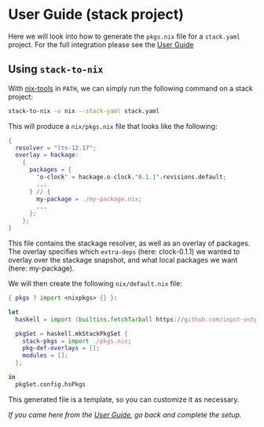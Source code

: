 # User Guide (stack project)

Here we will look into how to generate the `pkgs.nix` file for a
`stack.yaml` project.  For the full integration please see the [User
Guide](/user-guide)

## Using `stack-to-nix`

With [nix-tools](https://github.com/input-output-hk/nix-tools) in
`PATH`, we can simply run the following command on a stack project:

```bash
stack-to-nix -o nix --stack-yaml stack.yaml
```

This will produce a `nix/pkgs.nix` file that looks like the following:
```nix
{
  resolver = "lts-12.17";
  overlay = hackage:
    {
      packages = {
        "o-clock" = hackage.o-clock."0.1.1".revisions.default;
        ...
      } // {
        my-package = ./my-package.nix;
        ...
      };
    };
}
```

This file contains the stackage resolver, as well as an overlay of
packages.  The overlay specifies which `extra-deps` (here: clock-0.1.1)
we wanted to overlay over the stackage snapshot, and what local
packages we want (here: my-package).

We will then create the following `nix/default.nix` file:

```nix
{ pkgs ? import <nixpkgs> {} }:

let
  haskell = import (builtins.fetchTarball https://github.com/input-output-hk/haskell.nix/archive/master.tar.gz) { inherit pkgs; };

  pkgSet = haskell.mkStackPkgSet {
    stack-pkgs = import ./pkgs.nix;
    pkg-def-overlays = [];
    modules = [];
  };

in
  pkgSet.config.hsPkgs
```

This generated file is a template, so you can customize it as
necessary.

*If you came here from the [User Guide](/user-guide), go back and
 complete the setup.*

